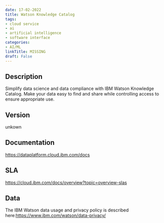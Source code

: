 ```yaml
---
date: 17-02-2022
title: Watson Knowledge Catalog
tags: 
- cloud service
- ai
- artificial intelligence
- software interface
categories: 
- AI/ML
linkTitle: MISSING
draft: False
---
```


## Description

Simplify data science and data compliance with IBM Watson Knowledge
Catalog. Make your data easy to find and share while controlling
access to ensure appropriate use.


## Version

unkown

## Documentation

https://dataplatform.cloud.ibm.com/docs

## SLA

https://cloud.ibm.com/docs/overview?topic=overview-slas

## Data

The IBM Watson data usage and privacy policy is described here:https://www.ibm.com/watson/data-privacy/
